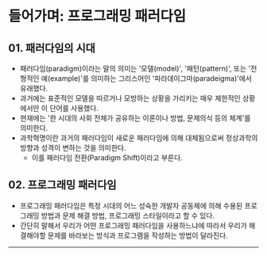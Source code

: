 # 들어가며: 프로그래밍 패러다임

## 01. 패러다임의 시대 
- 패러다임(paradigm)이라는 말의 의미는 '모델(model)', '패턴(pattern)', 또는 '전형적인 예(example)'를 의미하는 그리스어인 '파라데이그마(paradeigma)'에서 유래했다.
- 과거에는 표준적인 모델을 따르거나 모방하는 상황을 가리키는 매우 제한적인 상황에서만 이 단어를 사용했다.
- 현재에는 '한 시대의 사회 전체가 공유하는 이론이나 방법, 문제의식 등의 체계'를 의미한다.
- 과학혁명이란 과거의 패러다임이 새로운 패러다임에 의해 대체됨으로써 정상과학의 방향과 성격이 변하는 것을 의미한다.
  - 이를 패러다임 전환(Paradigm Shift)이라고 부른다.
  
## 02. 프로그래밍 패러다임
- 프로그래밍 패러다임은 특정 시대의 어느 성숙한 개발자 공동체에 의해 수용된 프로그래밍 방법과 문제 해결 방법, 프로그래밍 스타일이라고 할 수 있다.
- 간단히 말해서 우리가 어떤 프로그래밍 패러다임을 사용하느냐에 따라서 우리가 해결해야할 문제를 바라보는 방식과 프로그램을 작성하는 방법이 달라진다.
---
